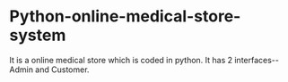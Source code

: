 # Python-online-medical-store-system
It is a online medical store which is coded in python. It has 2 interfaces-- Admin and Customer.
